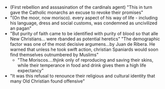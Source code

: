 - (First rebellion and asssasination of the cardinals agent) "This in turn gave the Catholic monarchs an excuse to revoke their promises"
- "(On the moor, now morisco). every aspect of his way of life - including his language, dress and social customs, was condemned as uncivilized an pagan"
- "But purity of faith came to be identified with purity of blood so that alle New Christians... were rbanded as potential heretics"
  "The demographic factor was one of the most decisive argumens...by Juan de Ribera. He warned that unless he took swift action, christian Spaniards would soon find themselves outnumbered by Muslims"
	- "The Moriscos....thjink only of reproducing and saving their skins, while their temperance in food and drink gives them a high life expectancy"
- "It was this refusal to renounce their religious and cultural identity that many Old Christian found offensive"